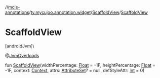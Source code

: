 //[mcls-annotations](../../../index.md)/[tv.mycujoo.annotation.widget](../index.md)/[ScaffoldView](index.md)/[ScaffoldView](-scaffold-view.md)

# ScaffoldView

[androidJvm]\

@[JvmOverloads](https://kotlinlang.org/api/latest/jvm/stdlib/kotlin.jvm/-jvm-overloads/index.html)

fun [ScaffoldView](-scaffold-view.md)(widthPercentage: [Float](https://kotlinlang.org/api/latest/jvm/stdlib/kotlin/-float/index.html) = -1F, heightPercentage: [Float](https://kotlinlang.org/api/latest/jvm/stdlib/kotlin/-float/index.html) = -1F, context: [Context](https://developer.android.com/reference/kotlin/android/content/Context.html), attrs: [AttributeSet](https://developer.android.com/reference/kotlin/android/util/AttributeSet.html)? = null, defStyleAttr: [Int](https://kotlinlang.org/api/latest/jvm/stdlib/kotlin/-int/index.html) = 0)
